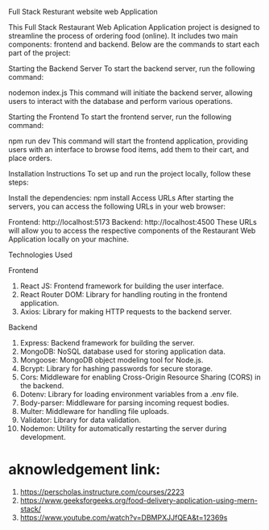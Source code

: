 Full Stack Resturant website web Application

This Full Stack Restaurant Web Aplication Application project is designed to streamline the process of ordering food 
(online). It includes two main components: frontend and backend. Below are the commands to start each part of the project:

Starting the Backend Server
To start the backend server, run the following command:

nodemon index.js
This command will initiate the backend server, allowing users to interact with the database and perform various operations.

Starting the Frontend
To start the frontend server, run the following command:

npm run dev
This command will start the frontend application, providing users with an interface to browse food items, add them to their cart, and place orders.


Installation Instructions
To set up and run the project locally, follow these steps:


Install the dependencies:
npm install
Access URLs
After starting the servers, you can access the following URLs in your web browser:

Frontend: http://localhost:5173
Backend: http://localhost:4500
These URLs will allow you to access the respective components of the Restaurant Web Application locally on your machine.

Technologies Used

Frontend
1. React JS: Frontend framework for building the user interface.
2. React Router DOM: Library for handling routing in the frontend application.
3. Axios: Library for making HTTP requests to the backend server.

Backend
1. Express: Backend framework for building the server.
2. MongoDB: NoSQL database used for storing application data.
3. Mongoose: MongoDB object modeling tool for Node.js.
4. Bcrypt: Library for hashing passwords for secure storage.
5. Cors: Middleware for enabling Cross-Origin Resource Sharing (CORS) in the backend.
6. Dotenv: Library for loading environment variables from a .env file.
7. Body-parser: Middleware for parsing incoming request bodies.
8. Multer: Middleware for handling file uploads.
9. Validator: Library for data validation.
10. Nodemon: Utility for automatically restarting the server during development.



# aknowledgement link:
1. https://perscholas.instructure.com/courses/2223
2. https://www.geeksforgeeks.org/food-delivery-application-using-mern-stack/
3. https://www.youtube.com/watch?v=DBMPXJJfQEA&t=12369s
